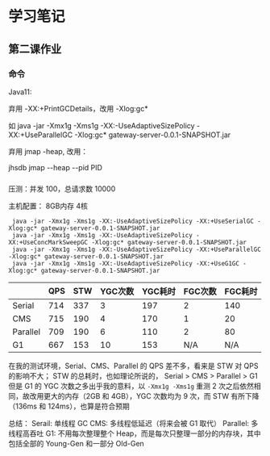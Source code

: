 # 学习笔记





## 第二课作业

### 命令

Java11:

弃用 -XX:+PrintGCDetails，改用 -Xlog:gc*

如 java -jar -Xmx1g -Xms1g -XX:-UseAdaptiveSizePolicy -XX:+UseParallelGC -Xlog:gc* gateway-server-0.0.1-SNAPSHOT.jar


弃用 jmap -heap, 改用：

jhsdb jmap --heap --pid PID

### 

压测：并发 100，总请求数 10000

主机配置： 8GB内存 4核

```
 java -jar -Xmx1g -Xms1g -XX:-UseAdaptiveSizePolicy -XX:+UseSerialGC -Xlog:gc* gateway-server-0.0.1-SNAPSHOT.jar
 java -jar -Xmx1g -Xms1g -XX:-UseAdaptiveSizePolicy -XX:+UseConcMarkSweepGC -Xlog:gc* gateway-server-0.0.1-SNAPSHOT.jar
 java -jar -Xmx1g -Xms1g -XX:-UseAdaptiveSizePolicy -XX:+UseParallelGC -Xlog:gc* gateway-server-0.0.1-SNAPSHOT.jar
 java -jar -Xmx1g -Xms1g -XX:-UseAdaptiveSizePolicy -XX:+UseG1GC -Xlog:gc* gateway-server-0.0.1-SNAPSHOT.jar
```

|          | QPS | STW | YGC次数 | YGC耗时 | FGC次数 | FGC耗时 |
| -------- | --- | --- | ----- | ----- | ----- | ----- |
| Serial   | 714 | 337 | 3     | 197   | 2     | 140   |
| CMS      | 715 | 190 | 4     | 170   | 1     | 20    |
| Parallel | 709 | 190 | 6     | 110   | 2     | 80    |
| G1       | 667 | 153 | 10    | 153   | N/A   | N/A   |

在我的测试环境，Serial、CMS、Parallel 的 QPS 差不多，看来是 STW 对 QPS 的影响不大；
STW 的总耗时，也如理论所说的， Serial > CMS > Parallel > G1
但是 G1 的 YGC 次数之多出乎我的意料，以 `-Xmx1g -Xms1g` 重测 2 次之后依然相同，故改用更大的内存（2GB 和 4GB），YGC 次数均为 9 次，而 STW 有所下降（136ms 和 124ms），也算是符合预期

总结：
Serail: 单线程 GC
CMS: 多线程低延迟（将来会被 G1 取代）
Parallel: 多线程高吞吐
G1: 不用每次整理整个 Heap，而是每次只整理一部分的内存块，其中包括全部的 Young-Gen 和一部分 Old-Gen